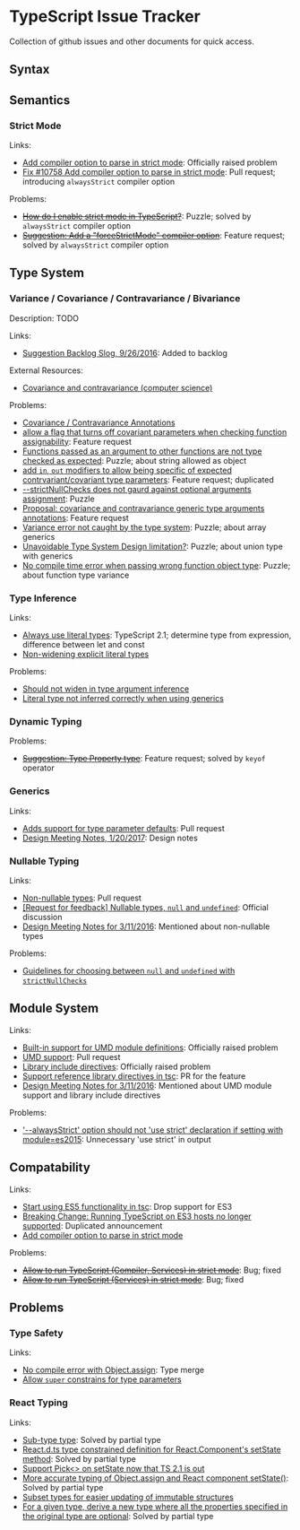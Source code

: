 # TypeScript Issue Tracker

Collection of github issues and other documents for quick access.

## Syntax

## Semantics

### Strict Mode

Links:

+ [Add compiler option to parse in strict mode](https://github.com/Microsoft/TypeScript/issues/10758): Officially raised problem
+ [Fix #10758 Add compiler option to parse in strict mode](https://github.com/Microsoft/TypeScript/pull/11473): Pull request; introducing `alwaysStrict` compiler option

Problems:

+ ~~[How do I enable strict mode in TypeScript?](https://github.com/Microsoft/TypeScript/issues/4270)~~: Puzzle; solved by `alwaysStrict` compiler option
+ ~~[Suggestion: Add a "forceStrictMode" compiler option](https://github.com/Microsoft/TypeScript/issues/7209)~~: Feature request; solved by `alwaysStrict` compiler option


## Type System

### Variance / Covariance / Contravariance / Bivariance

Description: TODO

Links:

+ [Suggestion Backlog Slog, 9/26/2016](https://github.com/Microsoft/TypeScript/issues/11215): Added to backlog

External Resources:

+ [Covariance and contravariance (computer science)](https://en.wikipedia.org/wiki/Covariance_and_contravariance_(computer_science))

Problems:

+ [Covariance / Contravariance Annotations](https://github.com/Microsoft/TypeScript/issues/1394)
+ [allow a flag that turns off covariant parameters when checking function assignability](https://github.com/Microsoft/TypeScript/issues/6102): Feature request
+ [Functions passed as an argument to other functions are not type checked as expected](https://github.com/Microsoft/TypeScript/issues/6333): Puzzle; about string allowed as object
+ [add `in`, `out` modifiers to allow being specific of expected contrvariant/covariant type parameters](https://github.com/Microsoft/TypeScript/issues/8137): Feature request; duplicated
+ [--strictNullChecks does not gaurd against optional arguments assignment](https://github.com/Microsoft/TypeScript/issues/9450): Puzzle
+ [Proposal: covariance and contravariance generic type arguments annotations](https://github.com/Microsoft/TypeScript/issues/10717): Feature request
+ [Variance error not caught by the type system](https://github.com/Microsoft/TypeScript/issues/14524): Puzzle; about array generics
+ [Unavoidable Type System Design limitation?](https://github.com/Microsoft/TypeScript/issues/14656): Puzzle; about union type with generics
+ [No compile time error when passing wrong function object type](https://github.com/Microsoft/TypeScript/issues/14964): Puzzle; about function type variance

### Type Inference

Links:

+ [Always use literal types](https://github.com/Microsoft/TypeScript/pull/10676): TypeScript 2.1; determine type from expression, difference between let and const
+ [Non-widening explicit literal types](https://github.com/Microsoft/TypeScript/pull/11126)

Problems:

+ [Should not widen in type argument inference](https://github.com/Microsoft/TypeScript/issues/1436)
+ [Literal type not inferred correctly when using generics](https://github.com/Microsoft/TypeScript/issues/10685)

### Dynamic Typing

Problems:

+ ~~[Suggestion: Type Property type](https://github.com/Microsoft/TypeScript/issues/1295)~~: Feature request; solved by `keyof` operator

### Generics

Links:

+ [Adds support for type parameter defaults](https://github.com/Microsoft/TypeScript/pull/13487): Pull request
+ [Design Meeting Notes, 1/20/2017](https://github.com/Microsoft/TypeScript/issues/13607): Design notes

### Nullable Typing

Links:

+ [Non-nullable types](https://github.com/Microsoft/TypeScript/pull/7140): Pull request
+ [[Request for feedback] Nullable types, `null` and `undefined`](https://github.com/Microsoft/TypeScript/issues/7426): Official discussion
+ [Design Meeting Notes for 3/11/2016](https://github.com/Microsoft/TypeScript/issues/7488): Mentioned about non-nullable types

Problems:

+ [Guidelines for choosing between `null` and `undefined` with `strictNullChecks`](https://github.com/Microsoft/TypeScript/issues/9653)

## Module System

Links:

+ [Built-in support for UMD module definitions](https://github.com/Microsoft/TypeScript/issues/7125): Officially raised problem
+ [UMD support](https://github.com/Microsoft/TypeScript/pull/7264): Pull request
+ [Library include directives](https://github.com/Microsoft/TypeScript/issues/7156): Officially raised problem
+ [Support reference library directives in tsc](https://github.com/Microsoft/TypeScript/pull/7263): PR for the feature
+ [Design Meeting Notes for 3/11/2016](https://github.com/Microsoft/TypeScript/issues/7488): Mentioned about UMD module support and library include directives

Problems:

+ ['--alwaysStrict' option should not 'use strict' declaration if setting with module=es2015](https://github.com/Microsoft/TypeScript/issues/11806): Unnecessary 'use strict' in output

## Compatability

Links:

+ [Start using ES5 functionality in tsc](https://github.com/Microsoft/TypeScript/issues/10125): Drop support for ES3
+ [Breaking Change: Running TypeScript on ES3 hosts no longer supported](https://github.com/Microsoft/TypeScript/issues/10278): Duplicated announcement
+ [Add compiler option to parse in strict mode](https://github.com/Microsoft/TypeScript/issues/10758)

Problems:

+ ~~[Allow to run TypeScript (Compiler, Services) in strict mode](https://github.com/Microsoft/TypeScript/issues/9449)~~: Bug; fixed
+ ~~[Allow to run TypeScript (Services) in strict mode](https://github.com/Microsoft/TypeScript/issues/10755)~~: Bug; fixed


## Problems

### Type Safety

Links:

+ [No compile error with Object.assign](https://github.com/Microsoft/TypeScript/issues/6689): Type merge
+ [Allow `super` constrains for type parameters](https://github.com/Microsoft/TypeScript/issues/7265)

### React Typing

Links: 

+ [Sub-type type](https://github.com/Microsoft/TypeScript/issues/6218): Solved by partial type
+ [React.d.ts type constrained definition for React.Component's setState method](https://github.com/DefinitelyTyped/DefinitelyTyped/issues/7987): Solved by partial type
+ [Support Pick<> on setState now that TS 2.1 is out](https://github.com/DefinitelyTyped/DefinitelyTyped/pull/13155)
+ [More accurate typing of Object.assign and React component setState()](https://github.com/Microsoft/TypeScript/issues/6613): Solved by partial type
+ [Subset types for easier updating of immutable structures](https://github.com/Microsoft/TypeScript/issues/10803)
+ [For a given type, derive a new type where all the properties specified in the original type are optional](https://github.com/Microsoft/TypeScript/issues/7355): Solved by partial type

